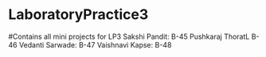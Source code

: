 # LaboratoryPractice3
#Contains all mini projects for LP3
Sakshi Pandit: B-45
Pushkaraj ThoratL B-46
Vedanti Sarwade: B-47
Vaishnavi Kapse: B-48
